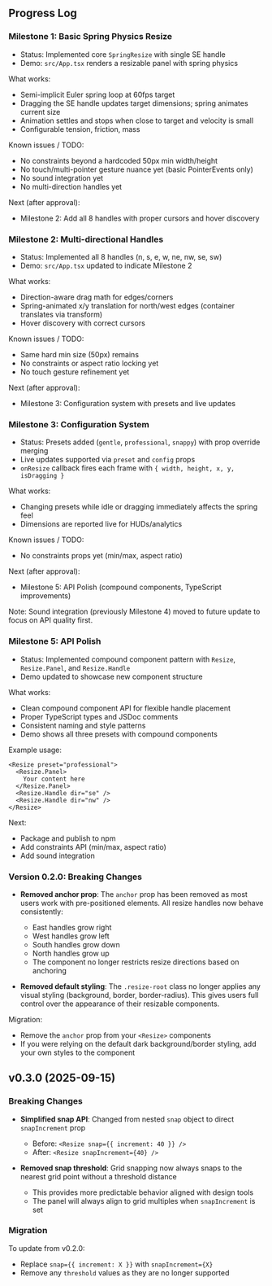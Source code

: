 ## Progress Log

### Milestone 1: Basic Spring Physics Resize

- Status: Implemented core `SpringResize` with single SE handle
- Demo: `src/App.tsx` renders a resizable panel with spring physics

What works:
- Semi-implicit Euler spring loop at 60fps target
- Dragging the SE handle updates target dimensions; spring animates current size
- Animation settles and stops when close to target and velocity is small
- Configurable tension, friction, mass

Known issues / TODO:
- No constraints beyond a hardcoded 50px min width/height
- No touch/multi-pointer gesture nuance yet (basic PointerEvents only)
- No sound integration yet
- No multi-direction handles yet

Next (after approval):
- Milestone 2: Add all 8 handles with proper cursors and hover discovery

### Milestone 2: Multi-directional Handles

- Status: Implemented all 8 handles (n, s, e, w, ne, nw, se, sw)
- Demo: `src/App.tsx` updated to indicate Milestone 2

What works:
- Direction-aware drag math for edges/corners
- Spring-animated x/y translation for north/west edges (container translates via transform)
- Hover discovery with correct cursors

Known issues / TODO:
- Same hard min size (50px) remains
- No constraints or aspect ratio locking yet
- No touch gesture refinement yet

Next (after approval):
- Milestone 3: Configuration system with presets and live updates

### Milestone 3: Configuration System

- Status: Presets added (`gentle`, `professional`, `snappy`) with prop override merging
- Live updates supported via `preset` and `config` props
- `onResize` callback fires each frame with `{ width, height, x, y, isDragging }`

What works:
- Changing presets while idle or dragging immediately affects the spring feel
- Dimensions are reported live for HUDs/analytics

Known issues / TODO:
- No constraints props yet (min/max, aspect ratio)

Next (after approval):
- Milestone 5: API Polish (compound components, TypeScript improvements)

Note: Sound integration (previously Milestone 4) moved to future update to focus on API quality first.

### Milestone 5: API Polish

- Status: Implemented compound component pattern with `Resize`, `Resize.Panel`, and `Resize.Handle`
- Demo updated to showcase new component structure

What works:
- Clean compound component API for flexible handle placement
- Proper TypeScript types and JSDoc comments
- Consistent naming and style patterns
- Demo shows all three presets with compound components

Example usage:
```tsx
<Resize preset="professional">
  <Resize.Panel>
    Your content here
  </Resize.Panel>
  <Resize.Handle dir="se" />
  <Resize.Handle dir="nw" />
</Resize>
```

Next:
- Package and publish to npm
- Add constraints API (min/max, aspect ratio)
- Add sound integration

### Version 0.2.0: Breaking Changes

- **Removed anchor prop**: The `anchor` prop has been removed as most users work with pre-positioned elements. All resize handles now behave consistently:
  - East handles grow right
  - West handles grow left
  - South handles grow down
  - North handles grow up
  - The component no longer restricts resize directions based on anchoring

- **Removed default styling**: The `.resize-root` class no longer applies any visual styling (background, border, border-radius). This gives users full control over the appearance of their resizable components.

Migration: 
- Remove the `anchor` prop from your `<Resize>` components
- If you were relying on the default dark background/border styling, add your own styles to the component

## v0.3.0 (2025-09-15)

### Breaking Changes

- **Simplified snap API**: Changed from nested `snap` object to direct `snapIncrement` prop
  - Before: `<Resize snap={{ increment: 40 }} />`
  - After: `<Resize snapIncrement={40} />`

- **Removed snap threshold**: Grid snapping now always snaps to the nearest grid point without a threshold distance
  - This provides more predictable behavior aligned with design tools
  - The panel will always align to grid multiples when `snapIncrement` is set

### Migration

To update from v0.2.0:
- Replace `snap={{ increment: X }}` with `snapIncrement={X}`
- Remove any `threshold` values as they are no longer supported